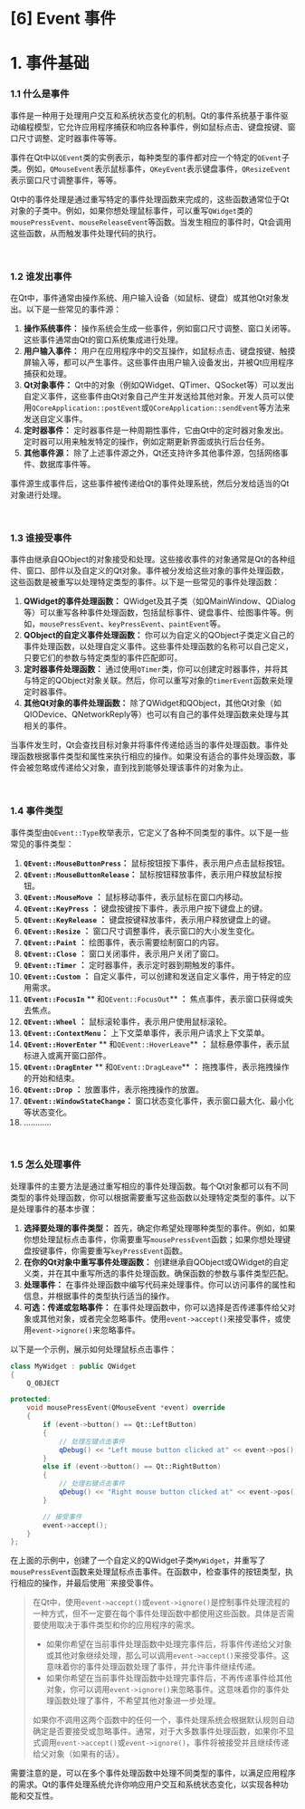 # [6] Event 事件

# 1. 事件基础

### 1.1 什么是事件

事件是一种用于处理用户交互和系统状态变化的机制。Qt的事件系统基于事件驱动编程模型，它允许应用程序捕获和响应各种事件，例如鼠标点击、键盘按键、窗口尺寸调整、定时器事件等等。

事件在Qt中以`QEvent`​类的实例表示，每种类型的事件都对应一个特定的`QEvent`​子类。例如，`QMouseEvent`​表示鼠标事件，`QKeyEvent`​表示键盘事件，`QResizeEvent`​表示窗口尺寸调整事件，等等。

Qt中的事件处理是通过重写特定的事件处理函数来完成的，这些函数通常位于Qt对象的子类中。例如，如果你想处理鼠标事件，可以重写`QWidget`​类的`mousePressEvent`​、`mouseReleaseEvent`​等函数。当发生相应的事件时，Qt会调用这些函数，从而触发事件处理代码的执行。

‍

### 1.2 谁发出事件

在Qt中，事件通常由操作系统、用户输入设备（如鼠标、键盘）或其他Qt对象发出。以下是一些常见的事件源：

1. **操作系统事件：**  操作系统会生成一些事件，例如窗口尺寸调整、窗口关闭等。这些事件通常由Qt的窗口系统集成进行处理。
2. **用户输入事件：**  用户在应用程序中的交互操作，如鼠标点击、键盘按键、触摸屏输入等，都可以产生事件。这些事件由用户输入设备发出，并被Qt应用程序捕获和处理。
3. **Qt对象事件：**  Qt中的对象（例如QWidget、QTimer、QSocket等）可以发出自定义事件，这些事件由Qt对象自己产生并发送给其他对象。开发人员可以使用`QCoreApplication::postEvent`​或`QCoreApplication::sendEvent`​等方法来发送自定义事件。
4. **定时器事件：**  定时器事件是一种周期性事件，它由Qt中的定时器对象发出。定时器可以用来触发特定的操作，例如定期更新界面或执行后台任务。
5. **其他事件源：**  除了上述事件源之外，Qt还支持许多其他事件源，包括网络事件、数据库事件等。

事件源生成事件后，这些事件被传递给Qt的事件处理系统，然后分发给适当的Qt对象进行处理。

‍

### 1.3 谁接受事件

事件由继承自QObject的对象接受和处理。这些接收事件的对象通常是Qt的各种组件、窗口、部件以及自定义的Qt对象。事件被分发给这些对象的事件处理函数，这些函数是被重写以处理特定类型的事件。以下是一些常见的事件处理函数：

1. **QWidget的事件处理函数：**  QWidget及其子类（如QMainWindow、QDialog等）可以重写各种事件处理函数，包括鼠标事件、键盘事件、绘图事件等。例如，`mousePressEvent`​、`keyPressEvent`​、`paintEvent`​等。
2. **QObject的自定义事件处理函数：**  你可以为自定义的QObject子类定义自己的事件处理函数，以处理自定义事件。这些事件处理函数的名称可以自己定义，只要它们的参数与特定类型的事件匹配即可。
3. **定时器事件处理函数：**  通过使用`QTimer`​类，你可以创建定时器事件，并将其与特定的QObject对象关联。然后，你可以重写对象的`timerEvent`​函数来处理定时器事件。
4. **其他Qt对象的事件处理函数：**  除了QWidget和QObject，其他Qt对象（如QIODevice、QNetworkReply等）也可以有自己的事件处理函数来处理与其相关的事件。

当事件发生时，Qt会查找目标对象并将事件传递给适当的事件处理函数。事件处理函数根据事件类型和属性来执行相应的操作。如果没有适合的事件处理函数，事件会被忽略或传递给父对象，直到找到能够处理该事件的对象为止。

‍

### 1.4 事件类型

事件类型由`QEvent::Type`​枚举表示，它定义了各种不同类型的事件。以下是一些常见的事件类型：

1. ​**`QEvent::MouseButtonPress`**​ **：**  鼠标按钮按下事件，表示用户点击鼠标按钮。
2. ​**`QEvent::MouseButtonRelease`**​ **：**  鼠标按钮释放事件，表示用户释放鼠标按钮。
3. ​**`QEvent::MouseMove`**​ **：**  鼠标移动事件，表示鼠标在窗口内移动。
4. ​**`QEvent::KeyPress`**​ **：**  键盘按键按下事件，表示用户按下键盘上的键。
5. ​**`QEvent::KeyRelease`**​ **：**  键盘按键释放事件，表示用户释放键盘上的键。
6. ​**`QEvent::Resize`**​ **：**  窗口尺寸调整事件，表示窗口的大小发生变化。
7. ​**`QEvent::Paint`**​ **：**  绘图事件，表示需要绘制窗口的内容。
8. ​**`QEvent::Close`**​ **：**  窗口关闭事件，表示用户关闭了窗口。
9. ​**`QEvent::Timer`**​ **：**  定时器事件，表示定时器到期触发的事件。
10. ​**`QEvent::Custom`**​ **：**  自定义事件，可以创建和发送自定义事件，用于特定的应用需求。
11. ​**`QEvent::FocusIn`**​ ** 和 **​**`QEvent::FocusOut`**​ **：**  焦点事件，表示窗口获得或失去焦点。
12. ​**`QEvent::Wheel`**​ **：**  鼠标滚轮事件，表示用户使用鼠标滚轮。
13. ​**`QEvent::ContextMenu`**​ **：**  上下文菜单事件，表示用户请求上下文菜单。
14. ​**`QEvent::HoverEnter`**​ ** 和 **​**`QEvent::HoverLeave`**​ **：**  鼠标悬停事件，表示鼠标进入或离开窗口部件。
15. ​**`QEvent::DragEnter`**​ ** 和 **​**`QEvent::DragLeave`**​ **：**  拖拽事件，表示拖拽操作的开始和结束。
16. ​**`QEvent::Drop`**​ **：**  放置事件，表示拖拽操作的放置。
17. ​**`QEvent::WindowStateChange`**​ **：**  窗口状态变化事件，表示窗口最大化、最小化等状态变化。
18. ............

‍

### 1.5 怎么处理事件

处理事件的主要方法是通过重写相应的事件处理函数。每个Qt对象都可以有不同类型的事件处理函数，你可以根据需要重写这些函数以处理特定类型的事件。以下是处理事件的基本步骤：

1. **选择要处理的事件类型：**  首先，确定你希望处理哪种类型的事件。例如，如果你想处理鼠标点击事件，你需要重写`mousePressEvent`​函数；如果你想处理键盘按键事件，你需要重写`keyPressEvent`​函数。
2. **在你的Qt对象中重写事件处理函数：**  创建继承自QObject或QWidget的自定义类，并在其中重写所选的事件处理函数。确保函数的参数与事件类型匹配。
3. **处理事件：**  在事件处理函数中编写代码来处理事件。你可以访问事件的属性和信息，并根据事件的类型执行适当的操作。
4. **可选：传递或忽略事件：**  在事件处理函数中，你可以选择是否传递事件给父对象或其他对象，或者完全忽略事件。使用`event->accept()`​来接受事件，或使用`event->ignore()`​来忽略事件。

以下是一个示例，展示如何处理鼠标点击事件：

```cpp
class MyWidget : public QWidget
{
    Q_OBJECT

protected:
    void mousePressEvent(QMouseEvent *event) override
    {
        if (event->button() == Qt::LeftButton)
        {
            // 处理左键点击事件
            qDebug() << "Left mouse button clicked at" << event->pos();
        }
        else if (event->button() == Qt::RightButton)
        {
            // 处理右键点击事件
            qDebug() << "Right mouse button clicked at" << event->pos();
        }

        // 接受事件
        event->accept();
    }
};
```

在上面的示例中，创建了一个自定义的QWidget子类`MyWidget`​，并重写了`mousePressEvent`​函数来处理鼠标点击事件。在函数中，检查事件的按钮类型，执行相应的操作，并最后使用``​来接受事件。

> 在Qt中，使用`event->accept()`​或`event->ignore()`​是控制事件处理流程的一种方式，但不一定要在每个事件处理函数中都使用这些函数。具体是否需要使用取决于事件类型和你的应用程序的需求。
>
> * 如果你希望在当前事件处理函数中处理完事件后，将事件传递给父对象或其他对象继续处理，那么可以调用`event->accept()`​来接受事件。这意味着你的事件处理函数处理了事件，并允许事件继续传递。
> * 如果你希望在当前事件处理函数中处理完事件后，不再传递事件给其他对象，你可以调用`event->ignore()`​来忽略事件。这意味着你的事件处理函数处理了事件，不希望其他对象进一步处理。
>
> 如果你不调用这两个函数中的任何一个，事件处理系统会根据默认规则自动确定是否要接受或忽略事件。通常，对于大多数事件处理函数，如果你不显式调用`event->accept()`​或`event->ignore()`​，事件将被接受并且继续传递给父对象（如果有的话）。

需要注意的是，可以在多个事件处理函数中处理不同类型的事件，以满足应用程序的需求。Qt的事件处理系统允许你响应用户交互和系统状态变化，以实现各种功能和交互性。

‍

‍
